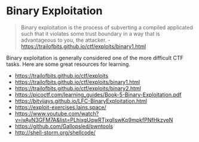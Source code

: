 # Binary Exploitation

> Binary exploitation is the process of subverting a compiled applicated such that it violates some trust boundary in a way that is advantageous to you, the attacker. - https://trailofbits.github.io/ctf/exploits/binary1.html

Binary exploitation is generally considered one of the more difficult CTF tasks. Here are some great resources for learning.

- https://trailofbits.github.io/ctf/exploits
- https://trailofbits.github.io/ctf/exploits/binary1.html
- https://trailofbits.github.io/ctf/exploits/binary2.html
- https://picoctf.com/learning_guides/Book-5-Binary-Exploitation.pdf
- https://bitvijays.github.io/LFC-BinaryExploitation.html
- https://exploit-exercises.lains.space/
- https://www.youtube.com/watch?v=iyAyN3GFM7A&list=PLhixgUqwRTjxgllswKp9mpkfPNfHkzyeN
- https://github.com/Gallopsled/pwntools
- http://shell-storm.org/shellcode/



